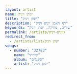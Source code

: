 ```yaml
---
layout: artist
name: יונתן ויניק
title: "יונתן ויניק"
description: "דף האמן יונתן ויניק"
keywords: "שירים, מוזיקה, יונתן ויניק"
permalink: /artists/יונתן-ויניק/
redirect_from:
  - /artists/list/יונתן ויניק
songs:
  - number: "32783"
    name: "שיויתי"
    album: "סינגלים"
    artist: "יונתן ויניק"
---
```


